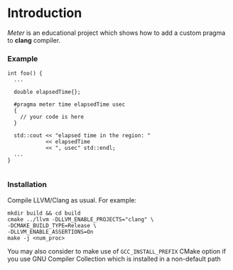 # Introduction
*Meter* is an educational project which shows how to add a custom pragma
to **clang** compiler.

### Example
```
int foo() {
  ...

  double elapsedTime{};

  #pragma meter time elapsedTime usec
  {
    // your code is here
  }

  std::cout << "elapsed time in the region: "
            << elapsedTime
            << ", usec" std::endl;
  ...
}


```


### Installation

Compile LLVM/Clang as usual. For example:
```
mkdir build && cd build
cmake ../llvm -DLLVM_ENABLE_PROJECTS="clang" \
-DCMAKE_BUILD_TYPE=Release \
-DLLVM_ENABLE_ASSERTIONS=On
make -j <num_proc>
```

You may also consider to make use of `GCC_INSTALL_PREFIX` CMake option
if you use GNU Compiler Collection which is installed in a non-default
path
